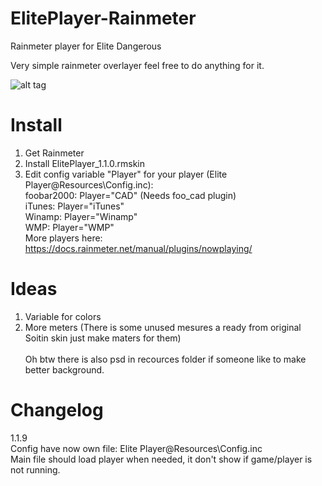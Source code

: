# ElitePlayer-Rainmeter
Rainmeter player for Elite Dangerous

Very simple rainmeter overlayer feel free to do anything for it.

![alt tag](https://raw.githubusercontent.com/Mindii/ElitePlayer-Rainmeter/master/Img/eliteplayer.jpg)

# Install
1. Get Rainmeter
2. Install ElitePlayer_1.1.0.rmskin
3. Edit config variable "Player" for your player (Elite Player\@Resources\Config.inc):<br>
     foobar2000: Player="CAD" (Needs foo_cad plugin)<br>
     iTunes: Player="iTunes"<br>
     Winamp: Player="Winamp"<br>
     WMP: Player="WMP"<br>
     More players here: https://docs.rainmeter.net/manual/plugins/nowplaying/

# Ideas
1. Variable for colors
2. More meters (There is some unused mesures a ready from original Soitin skin just make maters for them)
<br><br>
Oh btw there is also psd in recources folder if someone like to make better background.

# Changelog
1.1.9<br>
     Config have now own file: Elite Player\@Resources\Config.inc<br>
     Main file should load player when needed, it don't show if game/player is not running.<Br>
